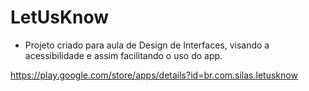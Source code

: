 # LetUsKnow

- Projeto criado para aula de Design de Interfaces, visando a acessibilidade e assim facilitando o uso do app.

https://play.google.com/store/apps/details?id=br.com.silas.letusknow
